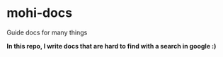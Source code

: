 # mohi-docs
Guide docs for many things

**In this repo, I write docs that are hard to find with a search in google :)**
